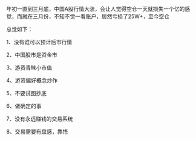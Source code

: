年初一直到三月底，中国A股行情大涨，会让人觉得空仓一天就损失一个亿的感觉，而就在三月份，不知不觉一看账户，居然亏损了25W+，至今空仓

总觉如下：

1、没有谁可以预计后市行情

2、中国股市是资金市

3、游资青睐小市值

4、游资偏好概念炒作

5、不要试图抄底

6、做确定的事

7、没有永远赚钱的交易系统

8、交易需要有盘感，靠悟